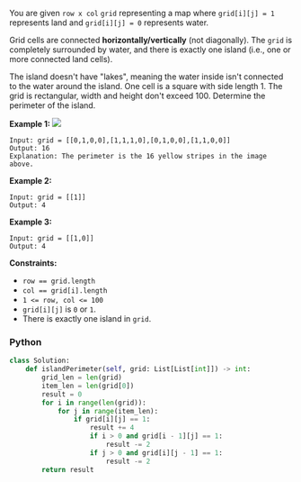 You are given  `row x col`  `grid`  representing a map where  `grid[i][j] = 1`  represents land and  `grid[i][j] = 0`  represents water.

Grid cells are connected  **horizontally/vertically**  (not diagonally). The  `grid`  is completely surrounded by water, and there is exactly one island (i.e., one or more connected land cells).

The island doesn't have "lakes", meaning the water inside isn't connected to the water around the island. One cell is a square with side length 1. The grid is rectangular, width and height don't exceed 100. Determine the perimeter of the island.

**Example 1:**
![](https://assets.leetcode.com/uploads/2018/10/12/island.png)
```
Input: grid = [[0,1,0,0],[1,1,1,0],[0,1,0,0],[1,1,0,0]]
Output: 16
Explanation: The perimeter is the 16 yellow stripes in the image above.
```

**Example 2:**
```
Input: grid = [[1]]
Output: 4
```

**Example 3:**
```
Input: grid = [[1,0]]
Output: 4
```

**Constraints:**
-   `row == grid.length`
-   `col == grid[i].length`
-   `1 <= row, col <= 100`
-   `grid[i][j]`  is  `0`  or  `1`.
-   There is exactly one island in  `grid`.


### Python
```python
class Solution:
    def islandPerimeter(self, grid: List[List[int]]) -> int:
        grid_len = len(grid)
        item_len = len(grid[0])
        result = 0
        for i in range(len(grid)):
            for j in range(item_len):
                if grid[i][j] == 1:
                    result += 4
                    if i > 0 and grid[i - 1][j] == 1:
                        result -= 2
                    if j > 0 and grid[i][j - 1] == 1:
                        result -= 2
        return result
```
